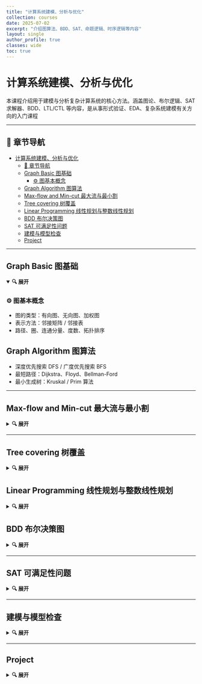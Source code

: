 ```yaml
---
title: "计算系统建模、分析与优化"
collection: courses
date: 2025-07-02
excerpt: "介绍图算法、BDD、SAT、命题逻辑、时序逻辑等内容"
layout: single
author_profile: true
classes: wide
toc: true
---
```


# 计算系统建模、分析与优化

本课程介绍用于建模与分析复杂计算系统的核心方法。涵盖图论、布尔逻辑、SAT 求解器、BDD、LTL/CTL 等内容，是从事形式验证、EDA、复杂系统建模有关方向的入门课程

---

## 📑 章节导航

- [计算系统建模、分析与优化](#计算系统建模分析与优化)
  - [📑 章节导航](#-章节导航)
  - [Graph Basic      图基础](#graph-basic------图基础)
    - [⚙️ 图基本概念](#️-图基本概念)
  - [Graph Algorithm      图算法](#graph-algorithm------图算法)
  - [Max-flow and Min-cut 最大流与最小割](#max-flow-and-min-cut-最大流与最小割)
  - [Tree covering 树覆盖](#tree-covering-树覆盖)
  - [Linear Programming 线性规划与整数线性规划](#linear-programming-线性规划与整数线性规划)
  - [BDD 布尔决策图](#bdd-布尔决策图)
  - [SAT 可满足性问题](#sat-可满足性问题)
  - [建模与模型检查](#建模与模型检查)
  - [Project](#project)


---

## Graph Basic      图基础

<details open>
<summary><strong>🔍 展开</strong></summary>

### ⚙️ 图基本概念

- 图的类型：有向图、无向图、加权图
- 表示方法：邻接矩阵 / 邻接表
- 路径、圈、连通分量、度数、拓扑排序

## Graph Algorithm      图算法

- 深度优先搜索 DFS / 广度优先搜索 BFS
- 最短路径：Dijkstra、Floyd、Bellman-Ford
- 最小生成树：Kruskal / Prim 算法

</details>

---

## Max-flow and Min-cut 最大流与最小割

<details>
<summary><strong>🔍 展开</strong></summary>

- 网络流建模
- Ford-Fulkerson 算法
- Edmonds-Karp 实现与复杂度
- Max-flow / Min-cut 定理及证明
- 图像分割、作业调度等实际应用

</details>

---

## Tree covering 树覆盖

<details>
<summary><strong>🔍 展开</strong></summary>
</details>

## Linear Programming 线性规划与整数线性规划

<details>
<summary><strong>🔍 展开</strong></summary>
</details>

## BDD 布尔决策图

<details>
<summary><strong>🔍 展开</strong></summary>

- 布尔函数的图表示
- ROBDD 及其唯一性
- BDD 运算规则（合取、析取、非）
- 变量排序策略对 BDD 大小的影响
- BDD 在电路等价性验证中的应用

</details>

---

## SAT 可满足性问题

<details>
<summary><strong>🔍 展开</strong></summary>

- 命题逻辑语法与可满足性问题（SAT）
- 3-SAT 归约与 NP 完全性
- DPLL/CDCL 算法原理
- Minisat / Z3 等求解器简介
- SAT 在验证、测试向量生成中的应用

</details>

---

## 建模与模型检查

<details>
<summary><strong>🔍 展开</strong></summary>

- LTL：线性时序逻辑
- CTL：计算树逻辑
- Kripke 结构建模系统状态空间
- NuSMV/SPIN 实验工具介绍
- 安规验证、硬件时序分析案例

</details>

---

## Project

<details>
<summary><strong>🔍 展开</strong></summary>
满足约束的随机解生成器

</details>